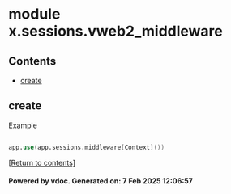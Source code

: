 # module x.sessions.vweb2_middleware


## Contents
- [create](#create)

## create
Example
```v

app.use(app.sessions.middleware[Context]())

```

[[Return to contents]](#Contents)

#### Powered by vdoc. Generated on: 7 Feb 2025 12:06:57
